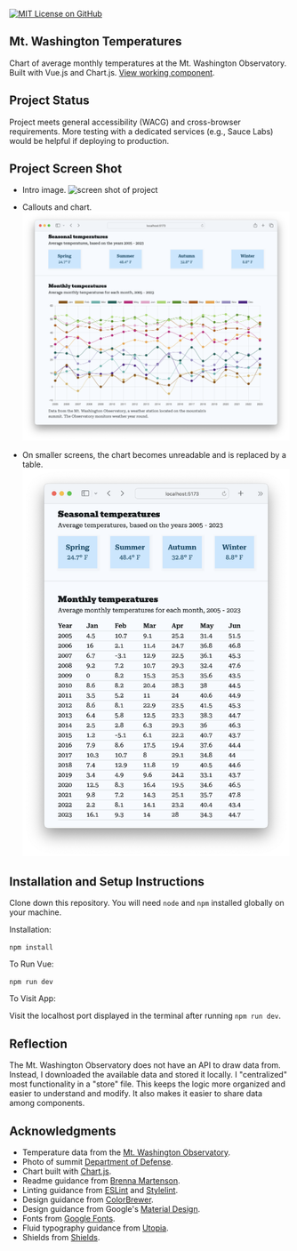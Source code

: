 [![MIT License on GitHub](https://img.shields.io/github/license/seankelliher/mt-washington-temps?style=flat-square)](/LICENSE.md)
## Mt. Washington Temperatures

Chart of average monthly temperatures at the Mt. Washington Observatory. Built with Vue.js and Chart.js. [View working component](https://sean-kelliher-mt-washington-temps.netlify.app).

## Project Status

Project meets general accessibility (WACG) and cross-browser requirements. More testing with a dedicated services (e.g., Sauce Labs) would be helpful if deploying to production.

## Project Screen Shot

* Intro image.
![screen shot of project](/screenshots/mt-washington-temps-screenshot1.png?s=600)

* Callouts and chart.
![screen shot of project](/screenshots/mt-washington-temps-screenshot2.png?s=600)

* On smaller screens, the chart becomes unreadable and is replaced by a table.
![screen shot of project](/screenshots/mt-washington-temps-screenshot3.png?s=600)

## Installation and Setup Instructions

Clone down this repository. You will need `node` and `npm` installed globally on your machine.

Installation:

`npm install`  

To Run Vue:

`npm run dev`    

To Visit App:

Visit the localhost port displayed in the terminal after running `npm run dev`.

## Reflection

The Mt. Washington Observatory does not have an API to draw data from. Instead, I downloaded the available data and stored it locally. I "centralized" most functionality in a "store" file. This keeps the logic more organized and easier to understand and modify. It also makes it easier to share data among components.

## Acknowledgments

* Temperature data from the [Mt. Washington Observatory](https://mountwashington.org/weather/mount-washington-weather-archives/monthly-f6/).
* Photo of summit [Department of Defense](https://commons.wikimedia.org/wiki/File:USMC-080103-M-0000M-01.jpg).
* Chart built with [Chart.js](https://www.chartjs.org/docs/latest/).
* Readme guidance from [Brenna Martenson](https://gist.github.com/martensonbj/6bf2ec2ed55f5be723415ea73c4557c4).
* Linting guidance from [ESLint](https://eslint.org) and [Stylelint](https://stylelint.io).
* Design guidance from [ColorBrewer](https://colorbrewer2.org/#type=sequential&scheme=BuGn&n=3).
* Design guidance from Google's [Material Design](https://material.io/design).
* Fonts from [Google Fonts](https://fonts.google.com).
* Fluid typography guidance from [Utopia](https://utopia.fyi).
* Shields from [Shields](https://shields.io).
